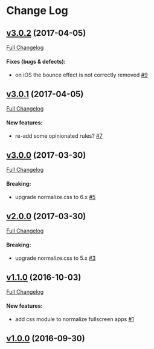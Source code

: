 #  Change Log



## [v3.0.2](https://github.com/buildo/normalize-css/tree/v3.0.2) (2017-04-05)
[Full Changelog](https://github.com/buildo/normalize-css/compare/v3.0.1...v3.0.2)

#### Fixes (bugs & defects):

- on iOS the bounce effect is not correctly removed [#9](https://github.com/buildo/normalize-css/issues/9)

## [v3.0.1](https://github.com/buildo/normalize-css/tree/v3.0.1) (2017-04-05)
[Full Changelog](https://github.com/buildo/normalize-css/compare/v3.0.0...v3.0.1)

#### New features:

- re-add some opinionated rules? [#7](https://github.com/buildo/normalize-css/issues/7)

## [v3.0.0](https://github.com/buildo/normalize-css/tree/v3.0.0) (2017-03-30)
[Full Changelog](https://github.com/buildo/normalize-css/compare/v2.0.0...v3.0.0)

#### Breaking:

- upgrade normalize.css to 6.x [#5](https://github.com/buildo/normalize-css/issues/5)

## [v2.0.0](https://github.com/buildo/normalize-css/tree/v2.0.0) (2017-03-30)
[Full Changelog](https://github.com/buildo/normalize-css/compare/v1.1.0...v2.0.0)

#### Breaking:

- upgrade normalize.css to 5.x [#3](https://github.com/buildo/normalize-css/issues/3)

## [v1.1.0](https://github.com/buildo/normalize-css/tree/v1.1.0) (2016-10-03)
[Full Changelog](https://github.com/buildo/normalize-css/compare/v1.0.0...v1.1.0)

#### New features:

- add css module to normalize fullscreen apps [#1](https://github.com/buildo/normalize-css/issues/1)

## [v1.0.0](https://github.com/buildo/normalize-css/tree/v1.0.0) (2016-09-30)
